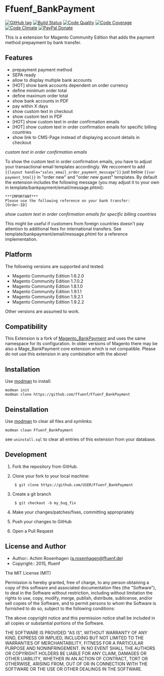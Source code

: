 Ffuenf_BankPayment
==================
[![GitHub tag](https://img.shields.io/github/tag/ffuenf/Ffuenf_BankPayment.svg)][tag]
[![Build Status](https://img.shields.io/travis/ffuenf/Ffuenf_BankPayment.svg)][travis]
[![Code Quality](https://scrutinizer-ci.com/g/ffuenf/Ffuenf_BankPayment/badges/quality-score.png)][code_quality]
[![Code Coverage](https://scrutinizer-ci.com/g/ffuenf/Ffuenf_BankPayment/badges/coverage.png)][code_coverage]
[![Code Climate](https://codeclimate.com/github/ffuenf/Ffuenf_BankPayment/badges/gpa.svg)][codeclimate_gpa]
[![PayPal Donate](https://img.shields.io/badge/paypal-donate-blue.svg)][paypal_donate]

[tag]: https://github.com/ffuenf/Ffuenf_BankPayment
[travis]: https://travis-ci.org/ffuenf/Ffuenf_BankPayment
[code_quality]: https://scrutinizer-ci.com/g/ffuenf/Ffuenf_BankPayment
[code_coverage]: https://scrutinizer-ci.com/g/ffuenf/Ffuenf_BankPayment
[codeclimate_gpa]: https://codeclimate.com/github/ffuenf/Ffuenf_BankPayment
[paypal_donate]: https://www.paypal.com/cgi-bin/webscr?cmd=_s-xclick&hosted_button_id=J2PQS2WLT2Y8W&item_name=Magento%20Extension%3a%20Ffuenf_BankPayment&item_number=Ffuenf_BankPayment&currency_code=EUR

This is a extension for Magento Community Edition that adds the payment method prepayment by bank transfer.

Features
--------

* prepayment payment method
* SEPA ready
* allow to display multiple bank accounts
* [HOT] show bank accounts dependent on order currency
* define minimum order total
* define maximum order total
* show bank accounts in PDF
* pay within X days
* show custom text in checkout
* show custom text in PDF
* [HOT] show custom text in order confirmation emails
* [HOT] show custom text in order confirmation emails for specific billing countries
* show link to CMS-Page instead of displaying account details in checkout

_custom text in order confirmation emails_

To show the custom text in order confirmation emails, you have to adjust your transactional email templates accordingly.
We reccoment to add `{{layout handle="sales_email_order_payment_message"}}` just below `{{var payment_html}}` in "order new" and "order new guest" templates.
By default the extension includes the following message (you may adjust it to your own in template/bankpayment/email/message.phtml):
```
***IMPORTANT***
Please use the following reference on your bank transfer:
[Order-ID]
```

_show custom text in order confirmation emails for specific billing countries_

This might be useful if customers from foreign countries doesn't pay attention to additional fees for international transfers.
See template/bankpayment/email/message.phtml for a reference implementation.

Platform
--------

The following versions are supported and tested:

* Magento Community Edition 1.6.2.0
* Magento Community Edition 1.7.0.2
* Magento Community Edition 1.8.1.0
* Magento Community Edition 1.9.1.1
* Magento Community Edition 1.9.2.1
* Magento Community Edition 1.9.2.2

Other versions are assumed to work.

Compatibility
-------------

This Extension is a fork of [Magento_BankPayment](https://github.com/PHOENIX-MEDIA/Magento-BankPayment) and uses the same namespace for its configuration.
In older versions of Magento there may be also a Mage_BankPayment core extension which is not compatible.
Please do not use this extension in any combination with the above!

Installation
------------

Use [modman](https://github.com/colinmollenhour/modman) to install:
```
modman init
modman clone https://github.com/ffuenf/Ffuenf_BankPayment
```

Deinstallation
--------------

Use [modman](https://github.com/colinmollenhour/modman) to clear all files and symlinks:
```
modman clean Ffuenf_BankPayment
```
see `uninstall.sql` to clear all entries of this extension from your database.

Development
-----------
1. Fork the repository from GitHub.
2. Clone your fork to your local machine:

        $ git clone https://github.com/USER/Ffuenf_BankPayment

3. Create a git branch

        $ git checkout -b my_bug_fix

4. Make your changes/patches/fixes, committing appropriately
5. Push your changes to GitHub
6. Open a Pull Request

License and Author
------------------

- Author:: Achim Rosenhagen (<a.rosenhagen@ffuenf.de>)
- Copyright:: 2015, ffuenf

The MIT License (MIT)

Permission is hereby granted, free of charge, to any person obtaining a copy
of this software and associated documentation files (the "Software"), to deal
in the Software without restriction, including without limitation the rights
to use, copy, modify, merge, publish, distribute, sublicense, and/or sell
copies of the Software, and to permit persons to whom the Software is
furnished to do so, subject to the following conditions:

The above copyright notice and this permission notice shall be included in all
copies or substantial portions of the Software.

THE SOFTWARE IS PROVIDED "AS IS", WITHOUT WARRANTY OF ANY KIND, EXPRESS OR
IMPLIED, INCLUDING BUT NOT LIMITED TO THE WARRANTIES OF MERCHANTABILITY,
FITNESS FOR A PARTICULAR PURPOSE AND NONINFRINGEMENT. IN NO EVENT SHALL THE
AUTHORS OR COPYRIGHT HOLDERS BE LIABLE FOR ANY CLAIM, DAMAGES OR OTHER
LIABILITY, WHETHER IN AN ACTION OF CONTRACT, TORT OR OTHERWISE, ARISING FROM,
OUT OF OR IN CONNECTION WITH THE SOFTWARE OR THE USE OR OTHER DEALINGS IN THE
SOFTWARE.